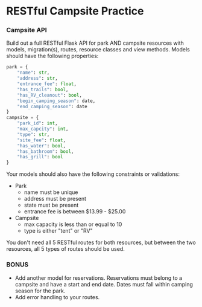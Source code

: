 # RESTful Campsite Practice

### Campsite API
Build out a full RESTful Flask API for park AND campsite resources with models, migration(s), routes, resource classes and view methods.  Models should have the following properties:
```python
park = {
    "name": str,
    "address": str,
    "entrance_fee": float,
    "has_trails": bool,
    "has_RV_cleanout": bool,
    "begin_camping_season": date,
    "end_camping_season": date
}
campsite = {
    "park_id": int,
    "max_capcity": int,
    "type": str,
    "site_fee": float,
    "has_water": bool,
    "has_bathroom": bool,
    "has_grill": bool
}
```
Your models should also have the following constraints or validations:
- Park
  - name must be unique
  - address must be present
  - state must be present
  - entrance fee is between $13.99 - $25.00
- Campsite
  - max capacity is less than or equal to 10
  - type is either "tent" or "RV"


You don't need all 5 RESTful routes for both resources, but between the two resources, all 5 types of routes should be used.

### BONUS
- Add another model for reservations. Reservations must belong to a campsite and have a start and end date. Dates must fall within camping season for the park.
- Add error handling to your routes.